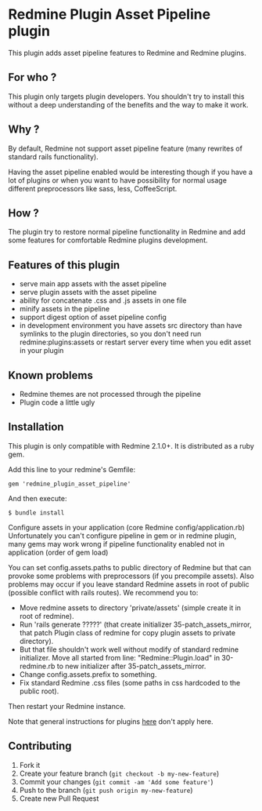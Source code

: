 Redmine Plugin Asset Pipeline plugin
=============================

This plugin adds asset pipeline features to Redmine and Redmine plugins.

For who ?
---------
This plugin only targets plugin developers. You shouldn't try to install this without a deep understanding of the benefits and the way to make it work.

Why ?
-----
By default, Redmine not support asset pipeline feature (many rewrites of standard rails functionality).

Having the asset pipeline enabled would be interesting though if you have a lot of plugins or when you want to have possibility for normal usage different preprocessors like sass, less, CoffeeScript.

How ?
-----
The plugin try to restore normal pipeline functionality in Redmine and add some features for comfortable Redmine plugins development.

Features of this plugin
-----------------------
* serve main app assets with the asset pipeline
* serve plugin assets with the asset pipeline
* ability for concatenate .css and .js assets in one file
* minify assets in the pipeline
* support digest option of asset pipeline config
* in development environment you have assets src directory than have symlinks to the plugin directories, so you don't need run redmine:plugins:assets or restart server every time when you edit asset in your plugin

Known problems
--------------
* Redmine themes are not processed through the pipeline
* Plugin code a little ugly

Installation
------------

This plugin is only compatible with Redmine 2.1.0+. It is distributed as a ruby gem.

Add this line to your redmine's Gemfile:

    gem 'redmine_plugin_asset_pipeline'

And then execute:

    $ bundle install

Configure assets in your application (core Redmine config/application.rb)
Unfortunately you can't configure pipeline in gem or in redmine plugin, many gems may work wrong if pipeline functionality enabled not in application (order of gem load)

You can set config.assets.paths to public directory of Redmine but that can provoke some problems with preprocessors (if you precompile assets).
Also problems may occur if you leave standard Redmine assets in root of public (possible conflict with rails routes).
We recommend you to:
* Move redmine assets to directory 'private/assets' (simple create it in root of redmine).
* Run 'rails generate ?????' (that create initializer 35-patch_assets_mirror, that patch Plugin class of redmine for copy plugin assets to private directory).
* But that file shouldn't work well without modify of standard redmine initializer. Move all started from line: "Redmine::Plugin.load" in 30-redmine.rb to new initializer after 35-patch_assets_mirror.
* Change config.assets.prefix to something.
* Fix standard Redmine .css files (some paths in css hardcoded to the public root).

Then restart your Redmine instance.

Note that general instructions for plugins [here](http://www.redmine.org/wiki/redmine/Plugins) don't apply here.

Contributing
------------

1. Fork it
2. Create your feature branch (`git checkout -b my-new-feature`)
3. Commit your changes (`git commit -am 'Add some feature'`)
4. Push to the branch (`git push origin my-new-feature`)
5. Create new Pull Request
